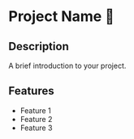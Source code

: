 # Project Name 🚀

## Description
A brief introduction to your project.

## Features
- Feature 1
- Feature 2
- Feature 3


